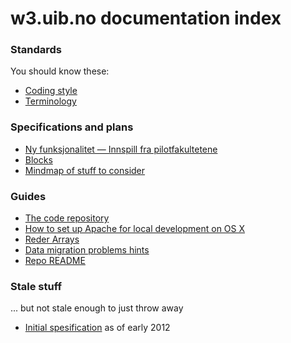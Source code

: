 # w3.uib.no documentation index

### Standards

You should know these:

* [Coding style](style.html)
* [Terminology](terms.html)

### Specifications and plans

* [Ny funksjonalitet — Innspill fra pilotfakultetene](doc/pilot-ny-funksjonalitet.pdf)
* [Blocks](blocks.html)
* [Mindmap of stuff to consider](w3.uib.no.pdf)

### Guides

* [The code repository](repo.html)
* [How to set up Apache for local development on OS X](apache-local.html)
* [Reder Arrays](render-array.html)
* [Data migration problems hints](migrate.html)
* [Repo README](repo-readme.html)


### Stale stuff

... but not stale enough to just throw away

* [Initial spesification](spec.html) as of early 2012
